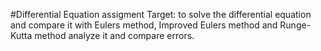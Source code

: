 #Differential Equation assigment
Target: to solve the differential equation and compare it with Eulers method, Improved Eulers method and Runge-Kutta method analyze it and compare errors.

